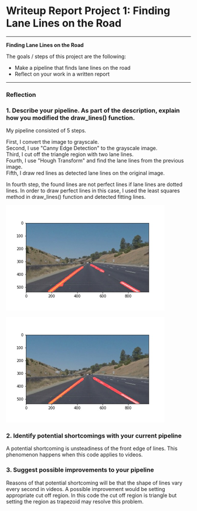 # **Writeup Report Project 1: Finding Lane Lines on the Road**

---

**Finding Lane Lines on the Road**

The goals / steps of this project are the following:
* Make a pipeline that finds lane lines on the road
* Reflect on your work in a written report


[//]: # (Image References)

[image1]: ./images/solidWhiteCurve_out.jpg "Output image"
[image2]: ./images/solidWhiteCurve_out_imp.jpg "Output image improved"

---

### Reflection

### 1. Describe your pipeline. As part of the description, explain how you modified the draw_lines() function.

My pipeline consisted of 5 steps.  

  First, I convert the image to grayscale.  
  Second, I use "Canny Edge Detection" to the grayscale image.  
  Third, I cut off the triangle region with two lane lines.  
  Fourth, I use "Hough Transform" and find the lane lines from the previous image.  
  Fifth, I draw red lines as detected lane lines on the original image.  

In fourth step, the found lines are not perfect lines if lane lines are dotted lines. In order to draw perfect lines in this case, I used the least squares method in draw_lines() function and detected fitting lines.

![image1]

![image2]


### 2. Identify potential shortcomings with your current pipeline

A potential shortcoming is unsteadiness of the front edge of lines.
This phenomenon happens when this code applies to videos.

### 3. Suggest possible improvements to your pipeline

Reasons of that potential shortcoming will be that the shape of lines vary every second in videos.
A possible improvement would be setting appropriate cut off region. In this code the cut off region is triangle but setting the region as trapezoid may resolve this problem.
